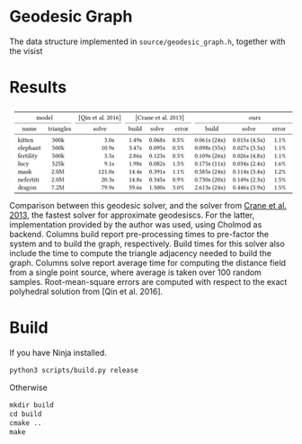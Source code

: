 # Geodesic Graph
The data structure implemented in `source/geodesic_graph.h`, together with the visist

# Results
![](data/results.png)
Comparison between this geodesic solver, and the solver from [Crane et al. 2013](https://arxiv.org/abs/1204.6216), the fastest solver for approximate geodesiscs. For the latter, implementation provided by the author was used, using Cholmod as backend. Columns build report pre-processing times to pre-factor the system and to build the graph, respectively. Build times for this solver also include the time to compute the triangle adjacency needed to build the graph. Columns solve report average time for computing the distance field from a single point source, where average is taken over 100 random samples. Root-mean-square errors are computed with respect to the exact polyhedral solution from [Qin et al. 2016].


# Build
If you have Ninja installed.
```bash
python3 scripts/build.py release
```
Otherwise
```
mkdir build
cd build
cmake ..
make
```